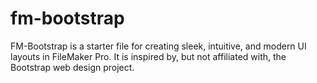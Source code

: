 # fm-bootstrap
FM-Bootstrap is a starter file for creating sleek, intuitive, and modern UI layouts in FileMaker Pro. It is inspired by, but not affiliated with, the Bootstrap web design project.
